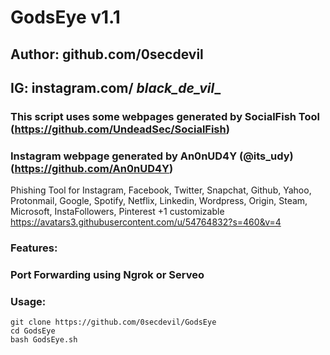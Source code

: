 # GodsEye v1.1
## Author: github.com/0secdevil
## IG: instagram.com/  _black_de_vil__
### This script uses some webpages generated by SocialFish Tool (https://github.com/UndeadSec/SocialFish)
### Instagram webpage generated by An0nUD4Y (@its_udy) (https://github.com/An0nUD4Y)

Phishing Tool for Instagram, Facebook, Twitter, Snapchat, Github, Yahoo, Protonmail, Google, Spotify, Netflix, Linkedin, Wordpress, Origin, Steam, Microsoft, InstaFollowers, Pinterest +1 customizable
https://avatars3.githubusercontent.com/u/54764832?s=460&v=4
### Features:
### Port Forwarding using Ngrok or Serveo



### Usage:
```
git clone https://github.com/0secdevil/GodsEye
cd GodsEye
bash GodsEye.sh
```

